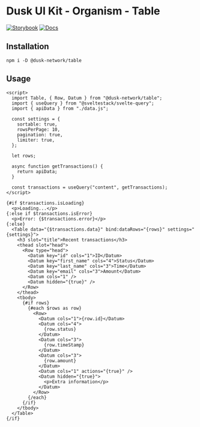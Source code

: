 # Dusk UI Kit - Organism - Table

[![Storybook](https://img.shields.io/badge/Storybook-Component_Playground-%23FF4785?style=flat&logo=storybook)](https://dusk-network.github.io/dusk-ui-kit/?path=/story/components-atoms-table)
[![Docs](https://img.shields.io/badge/Documentation-%235E35CF?style=flat)](https://dusk-network.github.io/dusk-ui-kit/docs/components/atoms/table)

## Installation

```
npm i -D @dusk-network/table
```

## Usage

<!-- MARKDOWN-AUTO-DOCS:START (CODE:src=../../../examples/src/organisms/table/Table_01.svelte) -->
<!-- The below code snippet is automatically added from ../../../examples/src/organisms/table/Table_01.svelte -->
```svelte
<script>
  import Table, { Row, Datum } from "@dusk-network/table";
  import { useQuery } from "@sveltestack/svelte-query";
  import { apiData } from "./data.js";

  const settings = {
    sortable: true,
    rowsPerPage: 10,
    pagination: true,
    limiter: true,
  };

  let rows;

  async function getTransactions() {
    return apiData;
  }

  const transactions = useQuery("content", getTransactions);
</script>

{#if $transactions.isLoading}
  <p>Loading...</p>
{:else if $transactions.isError}
  <p>Error: {$transactions.error}</p>
{:else}
  <Table data="{$transactions.data}" bind:dataRows="{rows}" settings="{settings}">
    <h3 slot="title">Recent transactions</h3>
    <thead slot="head">
      <Row type="head">
        <Datum key="id" cols="1">ID</Datum>
        <Datum key="first_name" cols="4">Status</Datum>
        <Datum key="last_name" cols="3">Time</Datum>
        <Datum key="email" cols="3">Amount</Datum>
        <Datum cols="1" />
        <Datum hidden="{true}" />
      </Row>
    </thead>
    <tbody>
      {#if rows}
        {#each $rows as row}
          <Row>
            <Datum cols="1">{row.id}</Datum>
            <Datum cols="4">
              {row.status}
            </Datum>
            <Datum cols="3">
              {row.timeStamp}
            </Datum>
            <Datum cols="3">
              {row.amount}
            </Datum>
            <Datum cols="1" actions="{true}" />
            <Datum hidden="{true}">
              <p>Extra information</p>
            </Datum>
          </Row>
        {/each}
      {/if}
    </tbody>
  </Table>
{/if}
```
<!-- MARKDOWN-AUTO-DOCS:END -->
